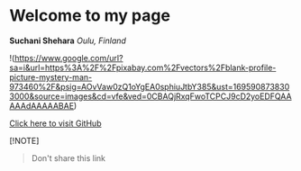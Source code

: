 # Welcome to my page

**Suchani Shehara**
*Oulu, Finland*

!(https://www.google.com/url?sa=i&url=https%3A%2F%2Fpixabay.com%2Fvectors%2Fblank-profile-picture-mystery-man-973460%2F&psig=AOvVaw0zQ1oYgEA0sphiuJtbY385&ust=1695908738303000&source=images&cd=vfe&ved=0CBAQjRxqFwoTCPCJ9cD2yoEDFQAAAAAdAAAAABAE)

[Click here to visit GitHub](https://github.com/WMSShehara)

[!NOTE]
> Don't share this link